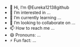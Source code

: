 - 👋 Hi, I’m @Eureka12138github
- 👀 I’m interested in ...
- 🌱 I’m currently learning ...
- 💞️ I’m looking to collaborate on ...
- 📫 How to reach me ...
- 😄 Pronouns: ...
- ⚡ Fun fact: ...

<!---
Eureka12138github/Eureka12138github is a ✨ special ✨ repository because its `README.md` (this file) appears on your GitHub profile.
You can click the Preview link to take a look at your changes.
--->
